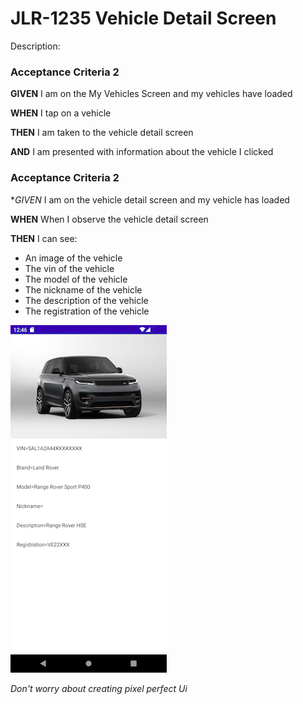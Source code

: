 # JLR-1235 Vehicle Detail Screen

Description:

### Acceptance Criteria 2

**GIVEN** I am on the My Vehicles Screen and my vehicles have loaded

**WHEN** I tap on a vehicle

**THEN** I am taken to the vehicle detail screen

**AND** I am presented with information about the vehicle I clicked 

### Acceptance Criteria 2

**GIVEN* I am on the vehicle detail screen and my vehicle has loaded

**WHEN** When I observe the vehicle detail screen

**THEN** I can see:

* An image of the vehicle
* The vin of the vehicle
* The model of the vehicle
* The nickname of the vehicle
* The description of the vehicle
* The registration of the vehicle

![image](/tickets/images/Example.png)

_Don't worry about creating pixel perfect Ui_